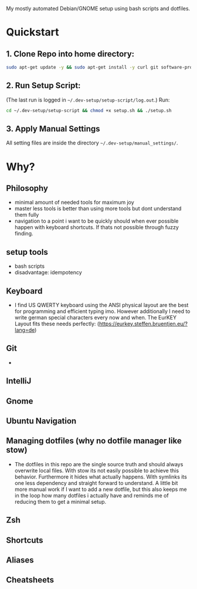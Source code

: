 My mostly automated Debian/GNOME setup using bash scripts and dotfiles.

# Quickstart

## 1. Clone Repo into home directory:
```bash
sudo apt-get update -y && sudo apt-get install -y curl git software-properties-common && cd ~ && git clone https://github.com/r00tk1d/.dev-setup.git $HOME/.dev-setup
```

## 2. Run Setup Script:
(The last run is logged in `~/.dev-setup/setup-script/log.out`.)
Run:
```bash
cd ~/.dev-setup/setup-script && chmod +x setup.sh && ./setup.sh
```

## 3. Apply Manual Settings
All setting files are inside the directory `~/.dev-setup/manual_settings/`.

# Why?

## Philosophy
- minimal amount of needed tools for maximum joy
- master less tools is better than using more tools but dont understand them fully
- navigation to a point i want to be quickly should when ever possible happen with keyboard shortcuts. If thats not possible through fuzzy finding.

## setup tools
- bash scripts
- disadvantage: idempotency


## Keyboard
- I find US QWERTY keyboard using the ANSI physical layout are the best for programming and efficient typing imo. However additionally I need to write german special characters every now and when. The EurKEY Layout fits these needs perfectly: (https://eurkey.steffen.bruentjen.eu/?lang=de)

## Git
- 

## IntelliJ

## Gnome

## Ubuntu Navigation

## Managing dotfiles (why no dotfile manager like stow)
- The dotfiles in this repo are the single source truth and should always overwrite local files. With stow its not easily possible to achieve this behavior. Furthermore it hides what actually happens. With symlinks its one less dependency and straight forward to understand. A little bit more manual work if I want to add a new dotfile, but this also keeps me in the loop how many dotfiles i actually have and reminds me of reducing them to get a minimal setup.

## Zsh

## Shortcuts

## Aliases

## Cheatsheets